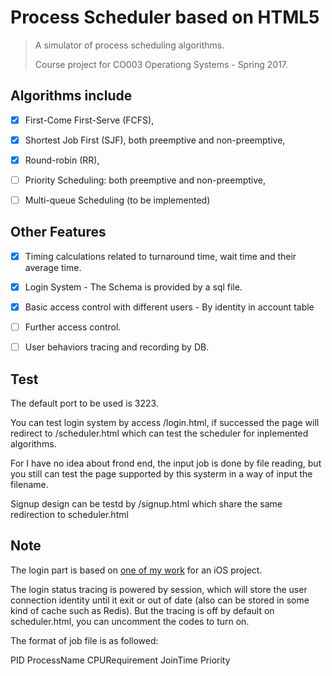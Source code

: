 # Process Scheduler based on HTML5

> A simulator of process scheduling algorithms.
>
> Course project for CO003 Operationg Systems - Spring 2017.



## Algorithms include

- [x] First-Come First-Serve (FCFS),
- [x] Shortest Job First (SJF), both preemptive and non-preemptive,
- [x] Round-robin (RR),
- [ ] Priority Scheduling: both preemptive and non-preemptive,
- [ ] Multi-queue Scheduling (to be implemented)



## Other Features

- [x] Timing calculations related to turnaround time, wait time and their average time.

- [x] Login System - The Schema is provided by a sql file.

- [x] Basic access control with different users - By identity in account table

- [ ] Further access control.

- [ ] User behaviors tracing and recording by DB.


## Test
The default port to be used is 3223.

You can test login system by access /login.html, if successed the page will redirect to /scheduler.html which can test the scheduler for inplemented algorithms.

For I have no idea about frond end, the input job is done by file reading, but you still can test the page supported by this systerm in a way of input the filename.

Signup design can be testd by /signup.html which share the same redirection to scheduler.html

## Note
The login part is based on [one of my work](https://github.com/UncleJerry/Fish-pool) for an iOS project.

The login status tracing is powered by session, which will store the user connection identity until it exit or out of date (also can be stored in some kind of cache such as Redis). But the tracing is off by default on scheduler.html, you can uncomment the codes to turn on.


The format of job file is as followed:

PID ProcessName CPURequirement JoinTime Priority